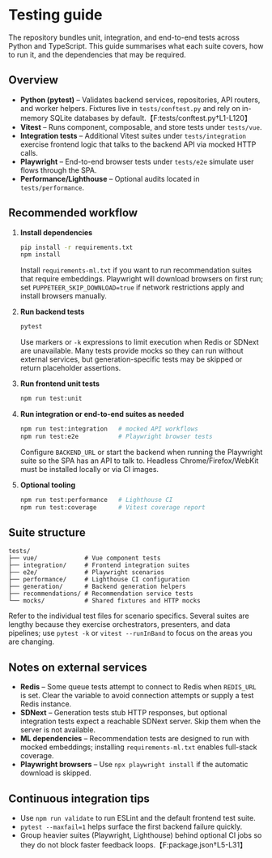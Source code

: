 # Testing guide

The repository bundles unit, integration, and end-to-end tests across Python
and TypeScript. This guide summarises what each suite covers, how to run it, and
the dependencies that may be required.

## Overview

- **Python (pytest)** – Validates backend services, repositories, API routers,
  and worker helpers. Fixtures live in `tests/conftest.py` and rely on in-memory
  SQLite databases by default.【F:tests/conftest.py†L1-L120】
- **Vitest** – Runs component, composable, and store tests under
  `tests/vue`.
- **Integration tests** – Additional Vitest suites under `tests/integration`
  exercise frontend logic that talks to the backend API via mocked HTTP calls.
- **Playwright** – End-to-end browser tests under `tests/e2e` simulate user
  flows through the SPA.
- **Performance/Lighthouse** – Optional audits located in `tests/performance`.

## Recommended workflow

1. **Install dependencies**

   ```bash
   pip install -r requirements.txt
   npm install
   ```

   Install `requirements-ml.txt` if you want to run recommendation suites that
   require embeddings. Playwright will download browsers on first run; set
   `PUPPETEER_SKIP_DOWNLOAD=true` if network restrictions apply and install
   browsers manually.

2. **Run backend tests**

   ```bash
   pytest
   ```

   Use markers or `-k` expressions to limit execution when Redis or SDNext are
   unavailable. Many tests provide mocks so they can run without external
   services, but generation-specific tests may be skipped or return placeholder
   assertions.

3. **Run frontend unit tests**

   ```bash
   npm run test:unit
   ```

4. **Run integration or end-to-end suites as needed**

   ```bash
   npm run test:integration   # mocked API workflows
   npm run test:e2e           # Playwright browser tests
   ```

   Configure `BACKEND_URL` or start the backend when running the Playwright
   suite so the SPA has an API to talk to. Headless Chrome/Firefox/WebKit must
   be installed locally or via CI images.

5. **Optional tooling**

   ```bash
   npm run test:performance   # Lighthouse CI
   npm run test:coverage      # Vitest coverage report
   ```

## Suite structure

```
tests/
├── vue/             # Vue component tests
├── integration/     # Frontend integration suites
├── e2e/             # Playwright scenarios
├── performance/     # Lighthouse CI configuration
├── generation/      # Backend generation helpers
├── recommendations/ # Recommendation service tests
└── mocks/           # Shared fixtures and HTTP mocks
```

Refer to the individual test files for scenario specifics. Several suites are
lengthy because they exercise orchestrators, presenters, and data pipelines; use
`pytest -k` or `vitest --runInBand` to focus on the areas you are changing.

## Notes on external services

- **Redis** – Some queue tests attempt to connect to Redis when `REDIS_URL` is
  set. Clear the variable to avoid connection attempts or supply a test Redis
  instance.
- **SDNext** – Generation tests stub HTTP responses, but optional integration
  tests expect a reachable SDNext server. Skip them when the server is not
  available.
- **ML dependencies** – Recommendation tests are designed to run with mocked
  embeddings; installing `requirements-ml.txt` enables full-stack coverage.
- **Playwright browsers** – Use `npx playwright install` if the automatic
  download is skipped.

## Continuous integration tips

- Use `npm run validate` to run ESLint and the default frontend test suite.
- `pytest --maxfail=1` helps surface the first backend failure quickly.
- Group heavier suites (Playwright, Lighthouse) behind optional CI jobs so they
  do not block faster feedback loops.【F:package.json†L5-L31】

